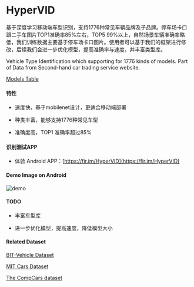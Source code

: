 # HyperVID
基于深度学习移动端车型识别，支持1776种常见车辆品牌及子品牌。停车场卡口跟二手车图片TOP1准确率85%左右，TOP5 99%以上，自然场景车辆准确率略低，我们训练数据主要基于停车场卡口图片。使用者可以基于我们的框架进行修改，后续我们会进一步优化模型，提高准确率与速度，并丰富类型库。

Vehicle Type Identification which supporting for 1776 kinds of models. Part of Data from Second-hand car trading service website.

[Models Table](label.txt)

#### 特性

- 速度快，基于mobilenet设计，更适合移动端部署

- 种类丰富，能够支持1776种常见车型

- 准确度高，TOP1 准确率超过85%


#### 识别测试APP

- 体验 Android APP：[https://fir.im/HyperVID](https://fir.im/HyperVID)


#### Demo Image on Android

![demo](demo.png)

#### TODO

- 丰富车型库

- 进一步优化模型，提高速度，降低模型大小


#### Related Dataset

[BIT-Vehicle Dataset](http://iitlab.bit.edu.cn/mcislab/vehicledb/)

[MIT Cars Dataset](https://ai.stanford.edu/~jkrause/cars/car_dataset.html)

[The CompCars dataset](http://mmlab.ie.cuhk.edu.hk/datasets/comp_cars/index.html)
